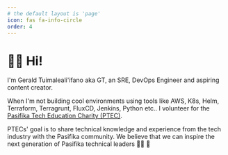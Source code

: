 ```yaml
---
# the default layout is 'page'
icon: fas fa-info-circle
order: 4
---
```



# 👋🏽 Hi!  

I'm Gerald Tuimaleali'ifano aka GT, an SRE, DevOps Engineer and aspiring content creator.

When I'm not building cool environments using tools like AWS, K8s, Helm, Terraform, Terragrunt, FluxCD, Jenkins, Python etc.. I volunteer for the [Pasifika Tech Education Charity (PTEC)](https://www.pasifikateched.net/).  

PTECs' goal is to share technical knowledge and experience from the tech industry with the Pasifika community. We believe that we can inspire the next generation of Pasifika technical leaders 💪🏽 🚀 

